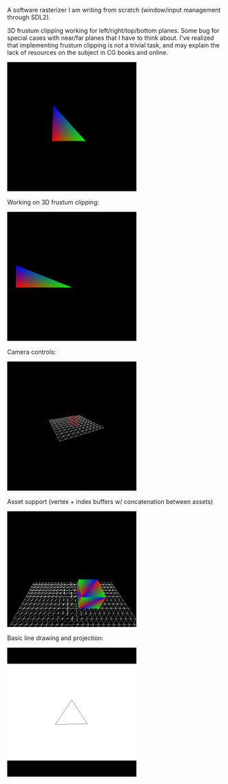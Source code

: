 A software rasterizer I am writing from scratch (window/input management through SDL2).

3D frustum clipping working for left/right/top/bottom planes. Some bug for special cases with near/far planes that I have to think about. I've realized that implementing frustum clipping is not a trivial task, and may explain the lack of resources on the subject in CG books and online.

<img src="vids/frustum_clipping_3d_left_right_top_bottom.gif" width="300">

Working on 3D frustum clipping:

<img src="vids/frustum_clipping.gif" width="300">

Camera controls:

<img src="vids/wireframe_grid_cube.gif" width="300">

Asset support (vertex + index buffers w/ concatenation between assets)

<img src="vids/box_barycentric_grid.png" width="300">

Basic line drawing and projection:

<img src="vids/spinning_triangle.gif" width="300">





